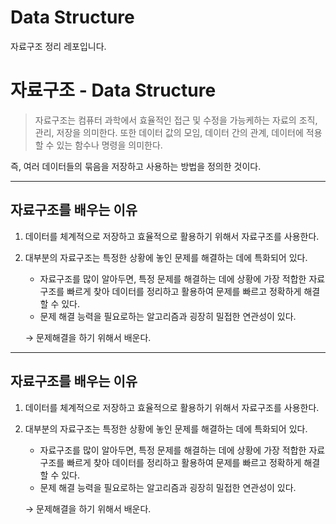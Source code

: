 # Data Structure
자료구조 정리 레포입니다.

# 자료구조 - Data Structure

> 자료구조는 컴퓨터 과학에서 효율적인 접근 및 수정을 가능케하는 자료의 조직, 관리, 저장을 의미한다. 또한 데이터 값의 모임, 데이터 간의 관계, 데이터에 적용할 수 있는 함수나 명령을 의미한다.

즉, 여러 데이터들의 묶음을 저장하고 사용하는 방법을 정의한 것이다.
> 

---

## 자료구조를 배우는 이유

1. 데이터를 체계적으로 저장하고 효율적으로 활용하기 위해서 자료구조를 사용한다.
2. 대부분의 자료구조는 특정한 상황에 놓인 문제를 해결하는 데에 특화되어 있다.
    - 자료구조를 많이 알아두면, 특정 문제를 해결하는 데에 상황에 가장 적합한 자료구조를 빠르게 찾아 데이터를 정리하고 활용하여 문제를 빠르고 정확하게 해결할 수 있다.
    - 문제 해결 능력을 필요로하는 알고리즘과 굉장히 밀접한 연관성이 있다.
    
    → 문제해결을 하기 위해서 배운다.
    

---

## 자료구조를 배우는 이유

1. 데이터를 체계적으로 저장하고 효율적으로 활용하기 위해서 자료구조를 사용한다.
2. 대부분의 자료구조는 특정한 상황에 놓인 문제를 해결하는 데에 특화되어 있다.
    - 자료구조를 많이 알아두면, 특정 문제를 해결하는 데에 상황에 가장 적합한 자료구조를 빠르게 찾아 데이터를 정리하고 활용하여 문제를 빠르고 정확하게 해결할 수 있다.
    - 문제 해결 능력을 필요로하는 알고리즘과 굉장히 밀접한 연관성이 있다.
    
    → 문제해결을 하기 위해서 배운다.
